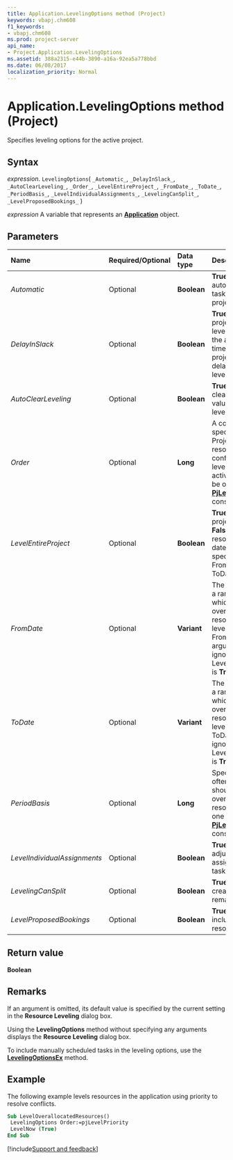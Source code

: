 ```yaml
---
title: Application.LevelingOptions method (Project)
keywords: vbapj.chm608
f1_keywords:
- vbapj.chm608
ms.prod: project-server
api_name:
- Project.Application.LevelingOptions
ms.assetid: 388a2315-e44b-3890-a16a-92ea5a778bbd
ms.date: 06/08/2017
localization_priority: Normal
---
```



# Application.LevelingOptions method (Project)

Specifies leveling options for the active project.


## Syntax

_expression_. `LevelingOptions`( `_Automatic_`, `_DelayInSlack_`, `_AutoClearLeveling_`, `_Order_`, `_LevelEntireProject_`, `_FromDate_`, `_ToDate_`, `_PeriodBasis_`, `_LevelIndividualAssignments_`, `_LevelingCanSplit_`, `_LevelProposedBookings_` )

_expression_ A variable that represents an **[Application](Project.Application.md)** object.


## Parameters



|Name|Required/Optional|Data type|Description|
|:-----|:-----|:-----|:-----|
| _Automatic_|Optional|**Boolean**|**True** if Project automatically levels tasks in the active project.|
| _DelayInSlack_|Optional|**Boolean**|**True** if the active project can be leveled only within the available slack time. **False** if the project can be delayed in order to level resources.|
| _AutoClearLeveling_|Optional|**Boolean**|**True** if Project clears old leveling values before leveling.|
| _Order_|Optional|**Long**|A constant that specifies how Project should resolve resource conflicts when leveling tasks in the active project. Can be one of the  **[PjLevelOrder](Project.PjLevelOrder.md)** constants.|
| _LevelEntireProject_|Optional|**Boolean**|**True** if the entire project is leveled. **False** if only the resources in the date range specified with FromDate and ToDate are leveled.|
| _FromDate_|Optional|**Variant**|The starting date of a range within which overallocated resources are leveled. The FromDate argument is ignored if LevelEntireProject is  **True**.|
| _ToDate_|Optional|**Variant**|The ending date of a range within which overallocated resources are leveled. The ToDate argument is ignored if LevelEntireProject is  **True**.|
| _PeriodBasis_|Optional|**Long**|Specifies how often Project should look for overallocated resources. Can be one of the  **[PjLevelPeriodBasis](Project.PjLevelPeriodBasis.md)** constants.|
| _LevelIndividualAssignments_|Optional|**Boolean**|**True** if leveling can adjust individual assignments on a task.|
| _LevelingCanSplit_|Optional|**Boolean**|**True** if leveling can create splits in remaining work.|
| _LevelProposedBookings_|Optional|**Boolean**|**True** if leveling includes proposed resource bookings.|

## Return value

 **Boolean**


## Remarks

If an argument is omitted, its default value is specified by the current setting in the  **Resource Leveling** dialog box.

Using the  **LevelingOptions** method without specifying any arguments displays the **Resource Leveling** dialog box.

To include manually scheduled tasks in the leveling options, use the  **[LevelingOptionsEx](Project.Application.LevelingOptionsEx.md)** method.


## Example

The following example levels resources in the application using priority to resolve conflicts.


```vb
Sub LevelOverallocatedResources() 
 LevelingOptions Order:=pjLevelPriority 
 LevelNow (True) 
End Sub
```

[!include[Support and feedback](~/includes/feedback-boilerplate.md)]